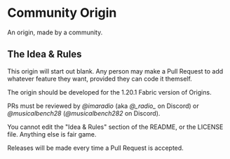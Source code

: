 # Community Origin
An origin, made by a community.

## The Idea & Rules
This origin will start out blank. Any person may make a Pull Request to add whatever feature they want, provided they can code it themself.

The origin should be developed for the 1.20.1 Fabric version of Origins.

PRs must be reviewed by _@imaradio_ (aka _@\_radio\__ on Discord) or _@musicalbench28_ (_@musicalbench282_ on Discord).

You cannot edit the "Idea & Rules" section of the README, or the LICENSE file. Anything else is fair game.

Releases will be made every time a Pull Request is accepted.
